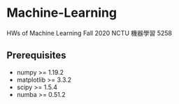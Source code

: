# Machine-Learning
HWs of Machine Learning Fall 2020 NCTU 機器學習 5258

## Prerequisites
* numpy >= 1.19.2
* matplotlib >= 3.3.2
* scipy >= 1.5.4
* numba >= 0.51.2